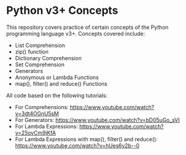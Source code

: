 # Python v3+ Concepts

This repository covers practice of certain concepts of the Python programming language v3+. Concepts covered include:

- List Comprehension
- zip() function
- Dictionary Comprehension
- Set Comprehension
- Generators
- Anonymous or Lambda Functions
- map(), filter() and reduce() Functions

All code based on the following tutorials:
- For Comprehensions: https://www.youtube.com/watch?v=3dt4OGnU5sM
- For Generators: https://www.youtube.com/watch?v=bD05uGo_sVI
- For Lambda Expressions: https://www.youtube.com/watch?v=25ovCm9jKfA
- For Lambda Expressions with map(), filter() and reduce(): https://www.youtube.com/watch?v=hUes6y2b--0
